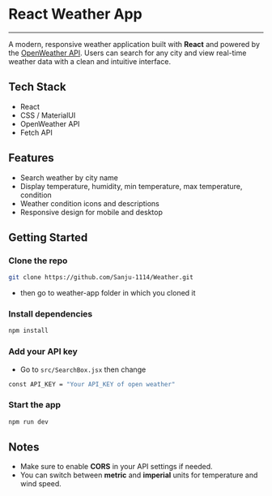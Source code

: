 #  React Weather App

---

A modern, responsive weather application built with **React** and powered by the [OpenWeather API](https://openweathermap.org/api). Users can search for any city and view real-time weather data with a clean and intuitive interface.


##  Tech Stack
-  React
-  CSS / MaterialUI
-  OpenWeather API
-  Fetch API

##  Features
-  Search weather by city name
-  Display temperature, humidity, min temperature, max temperature, condition
-  Weather condition icons and descriptions
-  Responsive design for mobile and desktop


##  Getting Started

### Clone the repo
```bash
git clone https://github.com/Sanju-1114/Weather.git
```
- then go to weather-app folder in which you cloned it

### Install dependencies
```bash
npm install
```

### Add your API key
- Go to ```src/SearchBox.jsx``` then change
```bash
const API_KEY = "Your API_KEY of open weather"
```

### Start the app
```bash
npm run dev
```

##  Notes

- Make sure to enable **CORS** in your API settings if needed.
- You can switch between **metric** and **imperial** units for temperature and wind speed.
